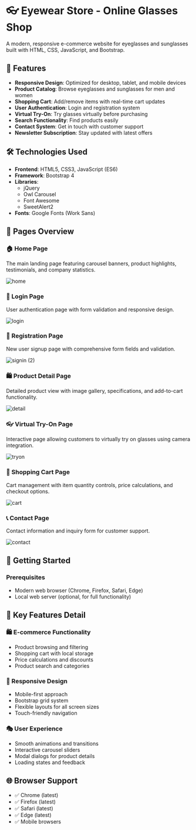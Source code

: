 # 👓 Eyewear Store - Online Glasses Shop

A modern, responsive e-commerce website for eyeglasses and sunglasses built with HTML, CSS, JavaScript, and Bootstrap.

## 🌟 Features

- **Responsive Design**: Optimized for desktop, tablet, and mobile devices
- **Product Catalog**: Browse eyeglasses and sunglasses for men and women
- **Shopping Cart**: Add/remove items with real-time cart updates
- **User Authentication**: Login and registration system
- **Virtual Try-On**: Try glasses virtually before purchasing
- **Search Functionality**: Find products easily
- **Contact System**: Get in touch with customer support
- **Newsletter Subscription**: Stay updated with latest offers

## 🛠️ Technologies Used

- **Frontend**: HTML5, CSS3, JavaScript (ES6)
- **Framework**: Bootstrap 4
- **Libraries**: 
  - jQuery
  - Owl Carousel
  - Font Awesome
  - SweetAlert2
- **Fonts**: Google Fonts (Work Sans)

## 📱 Pages Overview

### 🏠 Home Page
The main landing page featuring carousel banners, product highlights, testimonials, and company statistics.

![home](https://github.com/user-attachments/assets/a48ec2fa-6cc2-4635-9957-3bd4278446c0)

### 🔐 Login Page
User authentication page with form validation and responsive design.

![login](https://github.com/user-attachments/assets/d6577e13-349c-4b7f-b5e0-4c89bce899de)

### 📝 Registration Page
New user signup page with comprehensive form fields and validation.

![signin (2)](https://github.com/user-attachments/assets/3b219c3e-9f87-433d-a6d0-121011931547)

### 🛍️ Product Detail Page
Detailed product view with image gallery, specifications, and add-to-cart functionality.

![detail](https://github.com/user-attachments/assets/2738857b-e640-4fb5-85f1-6afbdc299519)

### 👓 Virtual Try-On Page
Interactive page allowing customers to virtually try on glasses using camera integration.

![tryon](https://github.com/user-attachments/assets/71da3722-a18b-41c9-8952-07c53479154f)

### 🛒 Shopping Cart Page
Cart management with item quantity controls, price calculations, and checkout options.

![cart](https://github.com/user-attachments/assets/bdf6078c-d81c-4570-81fa-89f14e5f5133)

### 📞 Contact Page
Contact information and inquiry form for customer support.

![contact](https://github.com/user-attachments/assets/f942dd04-a707-4db9-ada4-855c6cd78667)

## 🚀 Getting Started

### Prerequisites
- Modern web browser (Chrome, Firefox, Safari, Edge)
- Local web server (optional, for full functionality)

## 🎨 Key Features Detail

### 🛍️ E-commerce Functionality
- Product browsing and filtering
- Shopping cart with local storage
- Price calculations and discounts
- Product search and categories

### 📱 Responsive Design
- Mobile-first approach
- Bootstrap grid system
- Flexible layouts for all screen sizes
- Touch-friendly navigation

### 🎭 User Experience
- Smooth animations and transitions
- Interactive carousel sliders
- Modal dialogs for product details
- Loading states and feedback

## 🌐 Browser Support

- ✅ Chrome (latest)
- ✅ Firefox (latest)
- ✅ Safari (latest)
- ✅ Edge (latest)
- ✅ Mobile browsers

